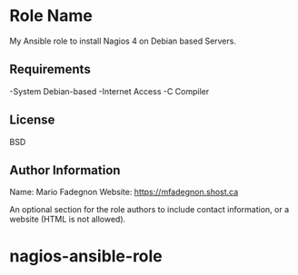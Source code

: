 Role Name
=========

My Ansible role to install Nagios 4 on Debian based Servers.

Requirements
------------
 -System Debian-based
 -Internet Access
 -C Compiler

License
-------

BSD

Author Information
------------------
Name: Mario Fadegnon
Website: https://mfadegnon.shost.ca

An optional section for the role authors to include contact information, or a website (HTML is not allowed).
# nagios-ansible-role
